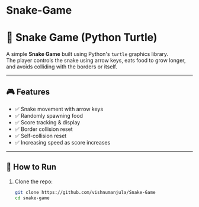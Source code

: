 # Snake-Game
# 🐍 Snake Game (Python Turtle)

A simple **Snake Game** built using Python's `turtle` graphics library.  
The player controls the snake using arrow keys, eats food to grow longer, and avoids colliding with the borders or itself.  

---

## 🎮 Features
- ✅ Snake movement with arrow keys  
- ✅ Randomly spawning food  
- ✅ Score tracking & display  
- ✅ Border collision reset  
- ✅ Self-collision reset  
- ✅ Increasing speed as score increases   

---

## 🚀 How to Run
1. Clone the repo:
   ```bash
   git clone https://github.com/vishnumanjula/Snake-Game
   cd snake-game
